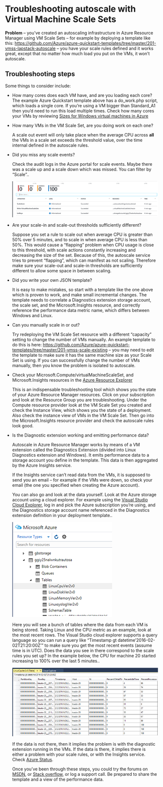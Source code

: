 <properties
	pageTitle="Troubleshoot autoscale with Virtual Machine Scale Sets | Microsoft Azure"
	description="Troubleshoot autoscale with Virtual Machine Scale Sets. Understand typical problems encountered and how to resolve them."
	services="virtual-machine-scale-sets"
	documentationCenter=""
	authors="gbowerman"
	manager="timlt"
	editor=""
	tags="azure-resource-manager"/>

<tags
	ms.service="virtual-machine-scale-sets"
	ms.workload="na"
	ms.tgt_pltfrm="windows"
	ms.devlang="na"
	ms.topic="article"
	ms.date="03/28/2016"
	ms.author="guybo"/>
    
# Troubleshooting autoscale with Virtual Machine Scale Sets

**Problem** – you’ve created an autoscaling infrastructure in Azure Resource Manager using VM Scale Sets –  for example by deploying a template like this: https://github.com/Azure/azure-quickstart-templates/tree/master/201-vmss-lapstack-autoscale  – you have your scale rules defined and it works great, except that no matter how much load you put on the VMs, it won’t autoscale.

## Troubleshooting steps

Some things to consider include:

- How many cores does each VM have, and are you loading each core?
 The example Azure Quickstart template above has a do_work.php script, which loads a single core. If you’re using a VM bigger than Standard_A1 then you’d need to run this load multiple times. Check how many cores your VMs by reviewing [Sizes for Windows virtual machines in Azure](../virtual-machines/virtual-machines-windows-sizes.md)

- How many VMs in the VM Scale Set, are you doing work on each one?

    A scale out event will only take place when the average CPU across **all** the VMs in a scale set exceeds the threshold value, over the time internal defined in the autoscale rules.

- Did you miss any scale events?

    Check the audit logs in the Azure portal for scale events. Maybe there was a scale up and a scale down which was missed. You can filter by “Scale”..

	![Audit Logs][audit]

- Are your scale-in and scale-out thresholds sufficiently different?

    Suppose you set a rule to scale out when average CPU is greater than 50% over 5 minutes, and to scale in when average CPU is less than 50%. This would cause a “flapping” problem when CPU usage is close to this threshold, with scale actions constantly increasing and decreasing the size of the set. Because of this, the autoscale service tries to prevent “flapping”, which can manifest as not scaling. Therefore make sure your scale-out and scale-in thresholds are sufficiently different to allow some space in between scaling.

- Did you write your own JSON template?

    It is easy to make mistakes, so start with a template like the one above which is proven to work, and make small incremental changes. The template needs to correlate a Diagnostics extension storage account, the scale set, and the Microsoft.Insights resource, and correctly reference the performance data metric name, which differs between Windows and Linux.

- Can you manually scale in or out?

    Try redeploying the VM Scale Set resource with a different “capacity” setting to change the number of VMs manually. An example template to do this is here: https://github.com/Azure/azure-quickstart-templates/tree/master/201-vmss-scale-existing – you may need to edit the template to make sure it has the same machine size as your Scale Set is using. If you can successfully change the number of VMs manually, then you know the problem is isolated to autoscale.

- Check your Microsoft.Compute/virtualMachineScaleSet, and Microsoft.Insights resources in the [Azure Resource Explorer](https://resources.azure.com/) 

    This is an indispensable troubleshooting tool which shows you the state of your Azure Resource Manager resources. Click on your subscription and look at the Resource Group you are troubleshooting. Under the Compute resource provider look at the VM Scale Set you created and check the Instance View, which shows you the state of a deployment. Also check the instance view of VMs in the VM Scale Set. Then go into the Microsoft.Insights resource provider and check the autoscale rules look good.

- Is the Diagnostic extension working and emitting performance data?
 
    Autoscale in Azure Resource Manager works by means of a VM extension called the Diagnostics Extension (divided into Linux Diagnostics extension and Windows). It emits performance data to a storage account you define in the template. This data is then aggregated by the Azure Insights service.

    If the Insights service can’t read data from the VMs, it is supposed to send you an email – for example if the VMs were down, so check your email (the one you specified when creating the Azure account).

    You can also go and look at the data yourself. Look at the Azure storage account using a cloud explorer. For example using the [Visual Studio Cloud Explorer](https://visualstudiogallery.msdn.microsoft.com/aaef6e67-4d99-40bc-aacf-662237db85a2), log in and pick the Azure subscription you’re using, and the Diagnostics storage account name referenced in the Diagnostics extension definition in your deployment template..

	![Cloud Explorer][explorer]

    Here you will see a bunch of tables where the data from each VM is being stored. Taking Linux and the CPU metric as an example, look at the most recent rows. The Visual Studio cloud explorer supports a query language so you can run a query like “Timestamp gt datetime’2016-02-02T21:20:00Z’” to make sure you get the most recent events (assume time is in UTC). Does the data you see in there correspond to the scale rules you set up? In the example below, the CPU for machine 20 started increasing to 100% over the last 5 minutes..

	![Storage Tables][tables]

    If the data is not there, then it implies the problem is with the diagnostic extension running in the VMs. If the data is there, it implies there is either a problem with your scale rules, or with the Insights service. Check [Azure Status](https://azure.microsoft.com/status/).

    Once you’ve been through these steps, you could try the forums on [MSDN](https://social.msdn.microsoft.com/forums/azure/home?category=windowsazureplatform%2Cazuremarketplace%2Cwindowsazureplatformctp), or [Stack overflow](http://stackoverflow.com/questions/tagged/azure), or log a support call. Be prepared to share the template and a view of the performance data.

[audit]: ./media/virtual-machine-scale-sets-troubleshoot/image3.png
[explorer]: ./media/virtual-machine-scale-sets-troubleshoot/image1.png
[tables]: ./media/virtual-machine-scale-sets-troubleshoot/image4.png
